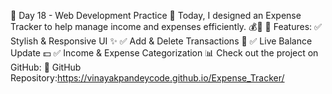 🌟 Day 18 - Web Development Practice 🌟
Today, I designed an Expense Tracker to help manage income and expenses efficiently. 💰🚀
🔹 Features:
 ✅ Stylish & Responsive UI ✨
 ✅ Add & Delete Transactions 📝
 ✅ Live Balance Update 💵
 ✅ Income & Expense Categorization 📊
Check out the project on GitHub:
 🔗 GitHub Repository:https://vinayakpandeycode.github.io/Expense_Tracker/
